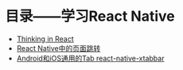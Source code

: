 # 目录——学习React Native

- [Thinking in React](./doc/ThinkingInReact.md)
- [React Native中的页面跳转](./doc/Navigator.md) 
- [Android和iOS通用的Tab react-native-xtabbar](./doc/xtabbar.md) 